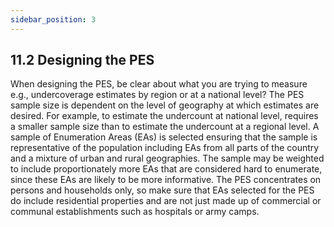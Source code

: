 ```yaml
---
sidebar_position: 3
---
```



## 11.2 Designing the PES 

<p> When designing the PES, be clear about what you are trying to measure e.g., undercoverage estimates by region or at a national level? 
The PES sample size is dependent on the level of geography at which estimates are desired.  For example, to estimate the undercount at national level, requires a smaller sample size than to estimate the undercount at a regional level. A sample of Enumeration Areas (EAs) is selected ensuring that the sample is representative of the population including EAs from all parts of the country and a mixture of urban and rural geographies. The sample may be weighted to include proportionately more EAs that are considered hard to enumerate, since these EAs are likely to be more informative. 
The PES concentrates on persons and households only, so make sure that EAs selected for the PES do include residential properties and are not just made up of commercial or communal establishments such as hospitals or army camps. </p>

